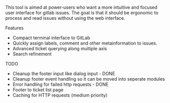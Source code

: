 This tool is aimed at power-users who want a more intuitive and focused
user interface for gitlab issues. The goal is that it should be ergonomic to
process and read issues without using the web interface.



Features

* Compact terminal interface to GitLab
* Quickly assign labels, comment and other metainformation to issues.
* Advanced ticket querying along multiple axis
* Search refinement

TODO

* Cleanup the footer input like dialog input - DONE
* Cleanup footer event handling so it can be moved into seperate modules
* Error handling for failed http requests - DONE
* Footer to ticket list page
* Caching for HTTP requests (medium priority)
